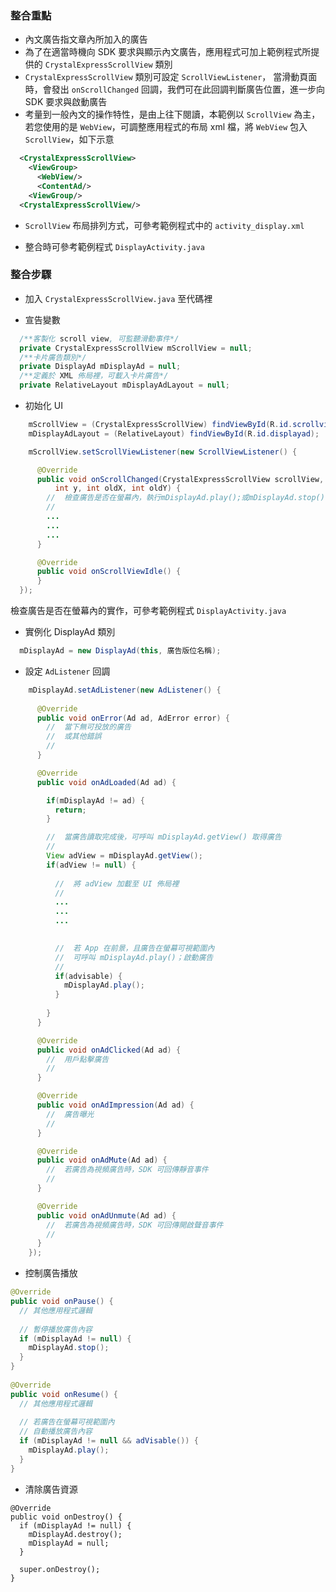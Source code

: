 ### 整合重點

- 內文廣告指文章內所加入的廣告
- 為了在適當時機向 SDK 要求與顯示內文廣告，應用程式可加上範例程式所提供的 `CrystalExpressScrollView` 類別
- `CrystalExpressScrollView` 類別可設定 `ScrollViewListener`，
當滑動頁面時，會發出 `onScrollChanged` 回調，我們可在此回調判斷廣告位置，進一步向 SDK 要求與啟動廣告
- 考量到一般內文的操作特性，是由上往下閱讀，本範例以 `ScrollView` 為主，若您使用的是 `WebView`，可調整應用程式的布局 xml 檔，將 `WebView` 包入 `ScrollView`，如下示意
```xml
  <CrystalExpressScrollView>
    <ViewGroup>
      <WebView/>
      <ContentAd/>
    <ViewGroup/>
  <CrystalExpressScrollView/>
```

- `ScrollView` 布局排列方式，可參考範例程式中的 `activity_display.xml`

- 整合時可參考範例程式 `DisplayActivity.java`

### 整合步驟

- 加入 `CrystalExpressScrollView.java` 至代碼裡


- 宣告變數
```java
  /**客製化 scroll view, 可監聽滑動事件*/
  private CrystalExpressScrollView mScrollView = null;
  /**卡片廣告類別*/
  private DisplayAd mDisplayAd = null;
  /**定義於 XML 佈局裡，可載入卡片廣告*/
  private RelativeLayout mDisplayAdLayout = null;
```

- 初始化 UI
```java
    mScrollView = (CrystalExpressScrollView) findViewById(R.id.scrollview);
    mDisplayAdLayout = (RelativeLayout) findViewById(R.id.displayad);

    mScrollView.setScrollViewListener(new ScrollViewListener() {

      @Override
      public void onScrollChanged(CrystalExpressScrollView scrollView, int x,
          int y, int oldX, int oldY) {
        //  檢查廣告是否在螢幕內，執行mDisplayAd.play();或mDisplayAd.stop();
        //
        ...
        ...
        ...
      }

      @Override
      public void onScrollViewIdle() {
      }
  });
```
檢查廣告是否在螢幕內的實作，可參考範例程式 `DisplayActivity.java`

- 實例化 DisplayAd 類別
```java
  mDisplayAd = new DisplayAd(this, 廣告版位名稱);
```

- 設定 `AdListener` 回調
```java
    mDisplayAd.setAdListener(new AdListener() {
      
      @Override
      public void onError(Ad ad, AdError error) {
        //  當下無可投放的廣告
        //  或其他錯誤
        //
      }

      @Override
      public void onAdLoaded(Ad ad) {

        if(mDisplayAd != ad) {
          return;
        }

        //  當廣告讀取完成後，可呼叫 mDisplayAd.getView() 取得廣告
        //
        View adView = mDisplayAd.getView();
        if(adView != null) { 
          
          //  將 adView 加載至 UI 佈局裡
          //
          ...
          ...
          ...

          
          //  若 App 在前景，且廣告在螢幕可視範圍內
          //  可呼叫 mDisplayAd.play()；啟動廣告
          //
          if(advisable) {
            mDisplayAd.play();
          }
          
        }
      }

      @Override
      public void onAdClicked(Ad ad) {
        //  用戶點擊廣告
        //
      }

      @Override
      public void onAdImpression(Ad ad) {
        //  廣告曝光
        //
      }

      @Override
      public void onAdMute(Ad ad) {
        //  若廣告為視頻廣告時，SDK 可回傳靜音事件
        //
      }

      @Override
      public void onAdUnmute(Ad ad) {
        //  若廣告為視頻廣告時，SDK 可回傳開啟聲音事件
        //
      }
    });
```

- 控制廣告播放
``` java
@Override
public void onPause() {
  // 其他應用程式邏輯
	
  // 暫停播放廣告內容
  if (mDisplayAd != null) {
    mDisplayAd.stop();
  }
}
  
@Override
public void onResume() {
  // 其他應用程式邏輯
	
  // 若廣告在螢幕可視範圍內
  // 自動播放廣告內容
  if (mDisplayAd != null && adVisable()) {
    mDisplayAd.play();
  }
}
```

  - 清除廣告資源
``` android
@Override
public void onDestroy() {
  if (mDisplayAd != null) {
    mDisplayAd.destroy();
    mDisplayAd = null;
  }

  super.onDestroy();
}
```  
